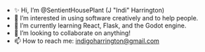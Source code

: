 - ✨ Hi, I’m @SentientHousePlant (J "Indi" Harrington)
- 👀 I’m interested in using software creatively and to help people.
- 🌱 I’m currently learning React, Flask, and the Godot engine. 
- 💞️ I’m looking to collaborate on anything!
- 📫 How to reach me: indigoharrington@gmail.com
